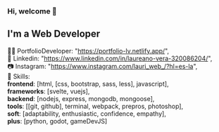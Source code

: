 ### Hi, welcome 👋
## I'm a Web Developer

  🐱‍💻 PortfolioDeveloper: "https://portfolio-lv.netlify.app/",  
  👔 Linkedin: "https://www.linkedin.com/in/laureano-vera-320086204/",  
  📷 Instagram: "https://www.instagram.com/lauri_web_/?hl=es-la",  
  📘 Skills:   
**frontend**: [html, [css, bootstrap, sass, less], javascript],    
**frameworks**: [svelte, vuejs],    
**backend**: [nodejs, express, mongodb, mongoose],  
**tools**: [[git, github], terminal, webpack, prepros, photoshop],  
**soft**: [adaptability, enthusiastic, confidence, empathy],  
**plus**: [python, godot, gameDevJS]  
  
